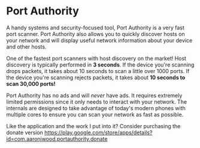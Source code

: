 # Port Authority

A handy systems and security-focused tool, Port Authority is a very fast port scanner. Port Authority also allows you to quickly discover hosts on your network and will display useful network information about your device and other hosts.

One of the fastest port scanners with host discovery on the market! Host discovery is typically performed in **3 seconds**. If the device you're scanning drops packets, it takes about 10 seconds to scan a little over 1000 ports. If the device you're scanning rejects packets, it takes about **10 seconds to scan 30,000 ports!**

Port Authority has no ads and will *never* have ads. It requires extremely limited permissions since it only needs to interact with your network. The internals are designed to take advantage of today's modern phones with multiple cores to ensure you can scan your network as fast as possible.

Like the application and the work I put into it?
Consider purchasing the donate version https://play.google.com/store/apps/details?id=com.aaronjwood.portauthority.donate
